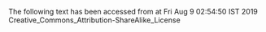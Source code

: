 The following text has been accessed from at Fri Aug 9 02:54:50 IST 2019
Creative_Commons_Attribution-ShareAlike_License
